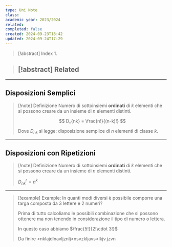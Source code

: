 ```yaml
---
type: Uni Note
class: 
academic year: 2023/2024
related: 
completed: false
created: 2024-09-23T18:42
updated: 2024-09-24T17:29
---
```

>[!abstract] Index
>1. 

>[!abstract] Related
>- 

---
## Disposizioni Semplici

>[!note] Definizione
>Numero di sottoinsiemi **ordinati** di $k$ elementi che si possono creare da un insieme di $n$ elementi distinti.
>
>$$
>D_{nk} = \frac{n!}{(n-k)!}
>$$
>
>Dove $D_{nk}$ si legge: $\text{disposizione semplice di } n \text{ elementi di classe }k$.

---
## Disposizioni con Ripetizioni

>[!note] Definizione
>Numero di sottoinsiemi **ordinati** di $k$ elementi che si possono creare da un insieme di $n$ elementi distinti.
>
>$D_{nk}^{r} = n^{k}$

---

>[!example] Example:
>In quanti modi diversi è possibile comporre una targa composta da 3 lettere e 2 numeri?
>
>Prima di tutto calcoliamo le possibili combinazione che si possono ottenere ma non tenendo in considerazione il tipo di numero o lettera.
>
>In questo caso abbiamo $\frac{5!}{2!\cdot 3!}$
>
>Da finire <nklajdlnavljznlj<nsvzkljavs<lkjv.jzvn








